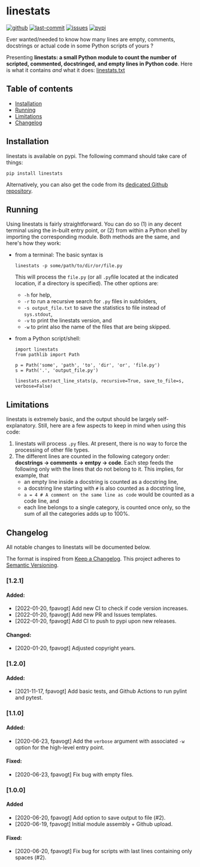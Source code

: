 # linestats

[![github](https://img.shields.io/github/release/fpavogt/linestats.svg)](https://github.com/fpavogt/linestats/releases)
[![last-commit](https://img.shields.io/github/last-commit/fpavogt/linestats.svg?colorB=e6c000)](https://github.com/fpavogt/linestats) [![issues](https://img.shields.io/github/issues/fpavogt/linestats.svg?colorB=b4001e)](https://github.com/fpavogt/linestats/issues)
[![pypi](https://img.shields.io/pypi/v/linestats.svg?colorB=<brightgreen>)](https://pypi.python.org/pypi/linestats/)


Ever wanted/needed to know how many lines are empty, comments, docstrings or actual code in some Python scripts of yours ?

Presenting **linestats: a small Python module to count the number of scripted, commented, docstringed, and empty lines in Python code**. Here is what it contains *and* what it does: [linestats.txt](https://github.com/fpavogt/linestats/blob/master/linestats.txt)

## Table of contents
- [Installation](#installation)
- [Running](#running)
- [Limitations](#limitations)
- [Changelog](#changelog)

## Installation

linestats is available on pypi. The following command should take care of things:
```
pip install linestats
```

Alternatively, you can also get the code from its [dedicated Github repository](https://github.com/fpavogt/linestats).

## Running
Using linestats is fairly straightforward. You can do so (1) in any decent terminal using the in-built entry point, or (2) from within a Python shell by importing the corresponding module. Both methods are the same, and here's how they work:
  * from a terminal: The basic syntax is
     ```
     linestats -p some/path/to/dir/or/file.py
     ```
     This will process the `file.py` (or all `.py`file located at the indicated location, if a directory is specified). The other options are:
     - `-h` for help,
     - `-r` to run a recursive search for `.py` files in subfolders,
     - `-s output_file.txt` to save the statistics to file instead of `sys.stdout`,
     - `-v` to print the linestats version, and
     - `-w` to print also the name of the files that are being skipped.

  * from a Python script/shell:
     ```python3
     import linestats
     from pathlib import Path

     p = Path('some', 'path', 'to', 'dir', 'or', 'file.py')
     s = Path('.', 'output_file.py')

     linestats.extract_line_stats(p, recursive=True, save_to_file=s, verbose=False)
     ```

## Limitations
linestats is extremely basic, and the output should be largely self-explanatory. Still, here are a few aspects to keep in mind when using this code:
1. linestats will process `.py` files. At present, there is no way to force the processing of other file types.
2. The different lines are counted in the following category order: **docstrings -> comments -> emtpy -> code**.
  Each step feeds the following only with the lines that do not belong to it. This implies, for example, that
    * an empty line inside a docstring is counted as a docstring line,
    * a docstring line starting with `#` is also counted as a docstring line,
    * `a = 4 # A comment on the same line as code` would be counted as a code line, and
    * each line belongs to a single category, is counted once only, so the sum of all the categories adds up to 100%.

## Changelog

All notable changes to linestats will be documented below.

The format is inspired from [Keep a Changelog](https://keepachangelog.com/en/1.0.0/).
This project adheres to [Semantic Versioning](https://semver.org/spec/v2.0.0.html).

[//]: # (### [Unreleased])
[//]: # (#### Added:)
[//]: # (#### Changed:)
[//]: # (#### Deprecated:)
[//]: # (#### Removed:)
[//]: # (#### Fixed:)
[//]: # (#### Security:)

### [1.2.1]
#### Added:
- [2022-01-20, fpavogt] Add new CI to check if code version increases.
- [2022-01-20, fpavogt] Add new PR and Issues templates.
- [2022-01-20, fpavogt] Add CI to push to pypi upon new releases.
#### Changed:
- [2020-01-20, fpavogt] Adjusted copyright years.

### [1.2.0]
#### Added:
- [2021-11-17, fpavogt] Add basic tests, and Github Actions to run pylint and pytest.
### [1.1.0]
#### Added:
 - [2020-06-23, fpavogt] Add the `verbose` argument with associated `-w` option for the high-level entry point.
#### Fixed:
 - [2020-06-23, fpavogt] Fix bug with empty files.

### [1.0.0]
#### Added
 - [2020-06-20, fpavogt] Add option to save output to file (#2).
 - [2020-06-19, fpavogt] Initial module assembly + Github upload.
#### Fixed:
 - [2020-06-20, fpavogt] Fix bug for scripts with last lines containing only spaces (#2).
